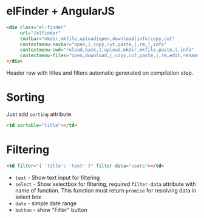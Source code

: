 elFinder + AngularJS
======

```html
<div class="el-finder"
     url="/elfinder"
     toolbar="mkdir,mkfile,upload|open,download|info|copy,cut"
     contextmenu-navbar="open,|,copy,cut,paste,|,rm,|,info"
     contextmenu-cwd="reload,back,|,upload,mkdir,mkfile,paste,|,info"
     contextmenu-files="open,download,|,copy,cut,paste,|,rm,edit,rename,|,info">
</div>
```

Header row with titles and filters automatic generated on compilation step.

# Sorting

Just add `sorting` attribute.
```html
<td sortable="title"></td>
```

# Filtering

```html
<td filter="{ 'title': 'text' }" filter-data="users"></td>
```

* `text` - Show text input for filtering
* `select` - Show selectbox for filtering, required `filter-data` attribute with name of function. This function must return `promise` for resolving data in select box
* `date` - simple date range
* `button` - show "Filter" button